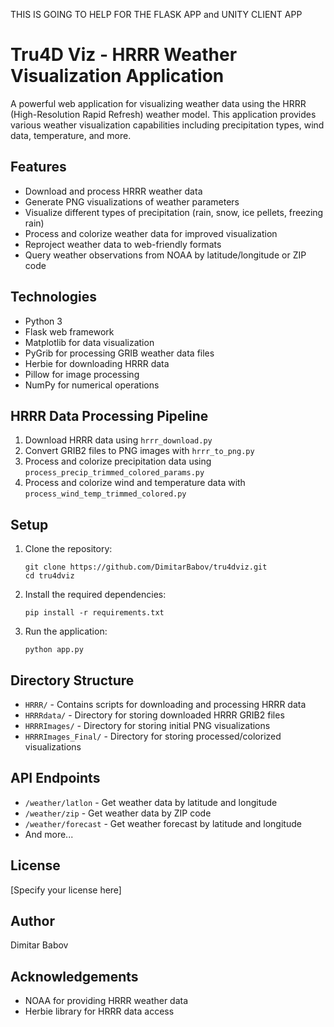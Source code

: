 THIS IS GOING TO HELP FOR THE FLASK APP and UNITY CLIENT APP

# Tru4D Viz - HRRR Weather Visualization Application

A powerful web application for visualizing weather data using the HRRR (High-Resolution Rapid Refresh) weather model. This application provides various weather visualization capabilities including precipitation types, wind data, temperature, and more.

## Features

- Download and process HRRR weather data
- Generate PNG visualizations of weather parameters
- Visualize different types of precipitation (rain, snow, ice pellets, freezing rain)
- Process and colorize weather data for improved visualization
- Reproject weather data to web-friendly formats
- Query weather observations from NOAA by latitude/longitude or ZIP code

## Technologies

- Python 3
- Flask web framework
- Matplotlib for data visualization
- PyGrib for processing GRIB weather data files
- Herbie for downloading HRRR data
- Pillow for image processing
- NumPy for numerical operations

## HRRR Data Processing Pipeline

1. Download HRRR data using `hrrr_download.py`
2. Convert GRIB2 files to PNG images with `hrrr_to_png.py`
3. Process and colorize precipitation data using `process_precip_trimmed_colored_params.py`
4. Process and colorize wind and temperature data with `process_wind_temp_trimmed_colored.py`

## Setup

1. Clone the repository:
   ```
   git clone https://github.com/DimitarBabov/tru4dviz.git
   cd tru4dviz
   ```

2. Install the required dependencies:
   ```
   pip install -r requirements.txt
   ```

3. Run the application:
   ```
   python app.py
   ```

## Directory Structure

- `HRRR/` - Contains scripts for downloading and processing HRRR data
- `HRRRdata/` - Directory for storing downloaded HRRR GRIB2 files
- `HRRRImages/` - Directory for storing initial PNG visualizations
- `HRRRImages_Final/` - Directory for storing processed/colorized visualizations

## API Endpoints

- `/weather/latlon` - Get weather data by latitude and longitude
- `/weather/zip` - Get weather data by ZIP code
- `/weather/forecast` - Get weather forecast by latitude and longitude
- And more...

## License

[Specify your license here]

## Author

Dimitar Babov

## Acknowledgements

- NOAA for providing HRRR weather data
- Herbie library for HRRR data access 